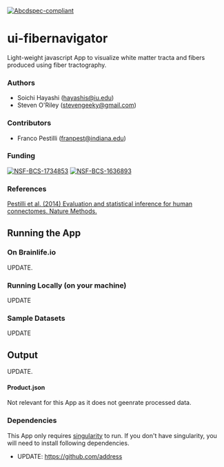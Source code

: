 [![Abcdspec-compliant](https://img.shields.io/badge/ABCD_Spec-v1.1-green.svg)](https://github.com/brain-life/abcd-spec)

# ui-fibernavigator
Light-weight javascript App to visualize white matter tracta and fibers produced using fiber tractography.

### Authors
- Soichi Hayashi (hayashis@iu.edu)
- Steven O'Riley (stevengeeky@gmail.com)

### Contributors
- Franco Pestilli (franpest@indiana.edu)

### Funding 
[![NSF-BCS-1734853](https://img.shields.io/badge/NSF_BCS-1734853-blue.svg)](https://nsf.gov/awardsearch/showAward?AWD_ID=1734853)
[![NSF-BCS-1636893](https://img.shields.io/badge/NSF_BCS-1636893-blue.svg)](https://nsf.gov/awardsearch/showAward?AWD_ID=1636893)

### References 
[Pestilli et al. (2014) Evaluation and statistical inference for human connectomes. Nature Methods.](https://www.ncbi.nlm.nih.gov/pubmed/25194848)

## Running the App 

### On Brainlife.io

UPDATE.

### Running Locally (on your machine)

UPDATE

### Sample Datasets

UPDATE

## Output

UPDATE.

#### Product.json

Not relevant for this App as it does not geenrate processed data. 

### Dependencies

This App only requires [singularity](https://www.sylabs.io/singularity/) to run. If you don't have singularity, you will need to install following dependencies.  

  - UPDATE: https://github.com/address
  
